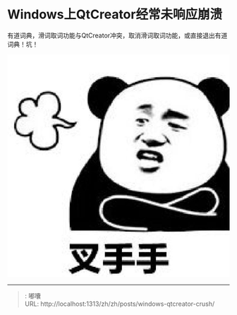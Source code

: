 # Windows上QtCreator经常未响应崩溃

有道词典，滑词取词功能与QtCreator冲突，取消滑词取词功能，或直接退出有道词典！坑！

![无奈](/images/posts/qtcreator-crush.jpeg)

---

> : 嘟囔  
> URL: http://localhost:1313/zh/zh/posts/windows-qtcreator-crush/  

